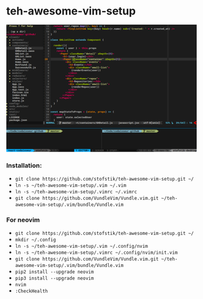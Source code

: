 # teh-awesome-vim-setup

<img src="https://github.com/stofstik/teh-awesome-vim-setup/blob/master/screenshot.png" width="600" />

### Installation:
- ```git clone https://github.com/stofstik/teh-awesome-vim-setup.git ~/```  
- ```ln -s ~/teh-awesome-vim-setup/.vim ~/.vim```
- ```ln -s ~/teh-awesome-vim-setup/.vimrc ~/.vimrc```
- ```git clone https://github.com/VundleVim/Vundle.vim.git ~/teh-awesome-vim-setup/.vim/bundle/Vundle.vim```


### For neovim
- ```git clone https://github.com/stofstik/teh-awesome-vim-setup.git ~/```  
- ```mkdir ~/.config```
- ```ln -s ~/teh-awesome-vim-setup/.vim ~/.config/nvim```
- ```ln -s ~/teh-awesome-vim-setup/.vimrc ~/.config/nvim/init.vim```
- ```git clone https://github.com/VundleVim/Vundle.vim.git ~/teh-awesome-vim-setup/.vim/bundle/Vundle.vim```
- ```pip2 install --upgrade neovim```
- ```pip3 install --upgrade neovim```
- ```nvim```
- ```:CheckHealth```
